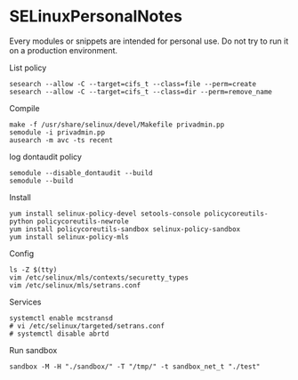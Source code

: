 # SELinuxPersonalNotes
Every modules or snippets are intended for personal use.
Do not try to run it on a production environment.


List policy 
``` 
sesearch --allow -C --target=cifs_t --class=file --perm=create
sesearch --allow -C --target=cifs_t --class=dir --perm=remove_name
```

Compile
```
make -f /usr/share/selinux/devel/Makefile privadmin.pp
semodule -i privadmin.pp
ausearch -m avc -ts recent
```

log dontaudit policy
```
semodule --disable_dontaudit --build
semodule --build
```

Install
```
yum install selinux-policy-devel setools-console policycoreutils-python policycoreutils-newrole
yum install policycoreutils-sandbox selinux-policy-sandbox
yum install selinux-policy-mls
````

Config
```
ls -Z $(tty)
vim /etc/selinux/mls/contexts/securetty_types
vim /etc/selinux/mls/setrans.conf
```

Services
```
systemctl enable mcstransd
# vi /etc/selinux/targeted/setrans.conf
# systemctl disable abrtd
```

Run sandbox
```
sandbox -M -H "./sandbox/" -T "/tmp/" -t sandbox_net_t "./test"
```
